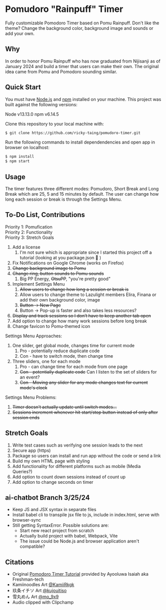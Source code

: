 # Pomudoro "Rainpuff" Timer

Fully customizable Pomodoro Timer based on Pomu Rainpuff. Don't like the theme? Change the background color, background image and sounds or add your own. 

## Why

In order to honor Pomu Rainpuff who has now graduated from Nijisanji as of January 2024 and build a timer that users can make their own. The original idea came from Pomu and Pomodoro sounding similar.

## Quick Start

You must have [Node.js](https://nodejs.org/en/download/) and
[npm](https://www.npmjs.com/get-npm) installed on your machine. This project was
built against the following versions:

Node v13.13.0
npm v6.14.5

Clone this repository to your local machine with:

```bash
$ git clone https://github.com/ricky-taing/pomudoro-timer.git
```
Run the following commands to install dependendencies and open app in browser on localhost:

```bash
$ npm install
$ npm start
```

## Usage

The timer features three different modes: Pomudoro, Short Break and Long Break which are 25, 5 and 15 minutes by default. The user can change how long each session or break is through the Settings Menu.

## To-Do List, Contributions

Priority 1: Pomufication  
Priority 2: Functionality  
Priority 3: Stretch Goals  

1. Add a license
    1. I'm not sure which is appropriate since I started this project off a tutorial (looking at you package.json 😬 )
2. Fix Notifications on Google Chrome (works on Firefox)
3. ~~Change background image to Pomu~~
4. ~~Change ring, button sounds to Pomu sounds~~
    1. Big PP Energy, ~~OtsuPP~~, "you're pretty good"
5. Implement Settings Menu
    1. ~~Allow users to change how long a session or break is~~
    2. Allow users to change theme to Lazulight members Elira, Finana or add their own background color, image 
    3. ~~Button -> New Page~~
    4. Button -> Pop-up is faster and also takes less resources?
6. ~~Display and track sessions so I don’t have to keep another tab open~~
7. Add option to change how many work sessions before long break
8. Change favicon to Pomu-themed icon

Settings Menu Approaches:
1. One slider, get global mode, changes time for current mode
   1. Pro - potentially reduce duplicate code
   2. Con - have to switch mode, then change time
2. Three sliders, one for each mode
   1. Pro - can change time for each mode from one page
   2. ~~Con - potentially duplicate code~~ Can I listen to the set of sliders for an event?
   3. ~~Con - Moving any slider for any mode changes text for current mode's clock~~

Settings Menu Problems:
1. ~~Timer doesn't actually update until switch modes...~~
2. ~~Sessions increment whenever hit start/stop button instead of only after session ends~~

## Stretch Goals
1. Write test cases such as verifying one session leads to the next
2. Secure app (https)
3. Package so users can install and run app without the code or send a link
4. Build my own HTML page with styling
5. Add functionality for different platforms such as mobile (Media Queries?)
6. Add option to count down sessions instead of count up
7. Add option to change seconds on timer

## ai-chatbot Branch 3/25/24
- Keep JS and JSX syntax in separate files
- Install babel cli to transpile jsx file to js, include in index.html, serve with browser-sync
- Still getting SyntaxError. Possible solutions are:
  - Start new react project from scratch
  - Actually build project with babel, Webpack, Vite
  - The issue could be Node.js and browser application aren't compatible?

## Citations

- Original [Pomodoro Timer Tutorial](https://freshman.tech/pomodoro-timer/) provided by Ayooluwa Isaiah aka Freshman-tech
- Kamiinoodles Art [@KamiiRkgk](https://twitter.com/KamiiRkgk/status/1744357376105308575/photo/1)
- 玖条イチソ Art [@kujouitiso](https://twitter.com/kujouitiso/status/1748553496004321470)
- 雪丸めん Art [@mo_9x9](https://twitter.com/mo_9x9/status/1499690249387388928/photo/1)
- Audio clipped with Clipchamp
